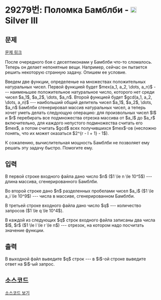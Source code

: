 # 29279번: Поломка Бамблби - <img src="https://static.solved.ac/tier_small/8.svg" style="height:20px" /> Silver III

<!-- performance -->

<!-- 문제 제출 후 깃허브에 푸시를 했을 때 제출한 코드의 성능이 입력될 공간입니다.-->

<!-- end -->

## 문제

[문제 링크](https://boj.kr/29279)


<p>После очередного боя с десептиконами у Бамблби что-то сломалось. Теперь он делает непонятные вещи. Например, сейчас он пытается решить некоторую странную задачу. Опишем ее условие.</p>

<p>Введем две функции, определеные на множествах положительных натуральных чисел. Первой функцией будет $mex(a_1, a_2, \dots, a_n)$ --- наименьшее положительное натуральное число, которого нет среди чисел $a_1$, $a_2$, \dots, $a_n$. Второй функцией будет $gcd(a_1, a_2, \dots, a_n)$ --- наибольший общий делитель чисел $a_1$, $a_2$, \dots, $a_n$ Бамблби сгенерировал массив натуральных чисел, а теперь хочет уметь делать следующую операцию: для произвольных чисел $l$ и $r$ перебирать все подмножества отрезка массива от $a_l$ до $a_r$ включительно, для каждого непустого подмножества считать его $mex$, а потом считать $gcd$ всех получившихся $mex$-ов (несложно понять, что их может оказаться $2^{r - l + 1} - 1$).</p>

<p>К сожалению, вычислительная мощность Бамблби не позволяет ему решать эту задачу быстро. Помогите ему.</p>



## 입력


<p>В первой строке входного файла дано число $n$ ($1 \le n \le 10^5$) --- длина массива, сгенерированного Бамблби.</p>

<p>Во второй строке дано $n$ разделенных пробелами чисел $a_i$ ($1 \le a_i \le 10^9$) --- числа в массиве, сгенерированном Бамблби.</p>

<p>В третьей строке входного файла дано число $q$ --- количество запросов ($1 \le q \le 10^4$).</p>

<p>В каждой из следующих $q$ строк входного файла записаны два числа $l$, $r$ ($1 \le l \le r \le n$)  --- отрезок, на котором надо посчитать значение функции.</p>



## 출력


<p>В выходной файл выведите $q$ строк --- в $i$-ой строке выведите ответ на $i$-ый запрос.</p>



## 소스코드

[소스코드 보기](Поломка%20Бамблби.cpp)